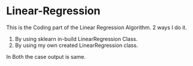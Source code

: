 # Linear-Regression
This is the Coding part of the Linear Regression Algorithm.
2 ways I do it.
1. By using sklearn in-build LinearRegression Class.
2. By using my own created LinearRegression class.

In Both the case output is same.
